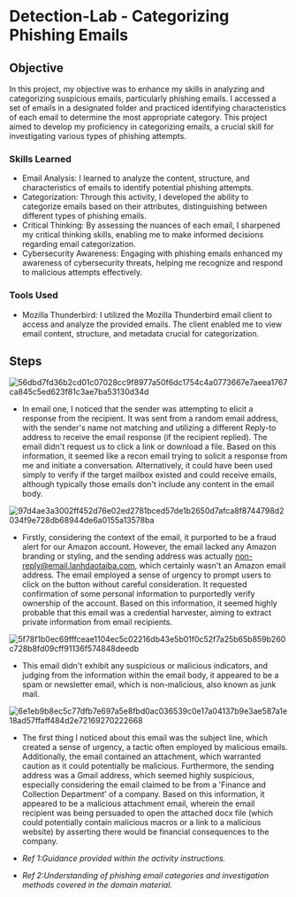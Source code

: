 # Detection-Lab - Categorizing Phishing Emails

## Objective

In this project, my objective was to enhance my skills in analyzing and categorizing suspicious emails, particularly phishing emails. I accessed a set of emails in a designated folder and practiced identifying characteristics of each email to determine the most appropriate category. This project aimed to develop my proficiency in categorizing emails, a crucial skill for investigating various types of phishing attempts.

### Skills Learned

- Email Analysis: I learned to analyze the content, structure, and characteristics of emails to identify potential phishing attempts.
- Categorization: Through this activity, I developed the ability to categorize emails based on their attributes, distinguishing between different types of phishing emails.
- Critical Thinking: By assessing the nuances of each email, I sharpened my critical thinking skills, enabling me to make informed decisions regarding email categorization.
- Cybersecurity Awareness: Engaging with phishing emails enhanced my awareness of cybersecurity threats, helping me recognize and respond to malicious attempts effectively.

### Tools Used

- Mozilla Thunderbird: I utilized the Mozilla Thunderbird email client to access and analyze the provided emails. The client enabled me to view email content, structure, and metadata crucial for categorization.

## Steps
![56dbd7fd36b2cd01c07028cc9f8977a50f6dc1754c4a0773667e7aeea1767ca845c5ed623f81c3ae7ba53130d34d](https://github.com/ayalasecurity/Detection-Lab/assets/157613993/cefe0bbf-baf6-42fb-96f0-c04dd282a331)
- In email one, I noticed that the sender was attempting to elicit a response from the recipient. It was sent from a random email address, with the sender's name not matching and utilizing a different Reply-to address to receive the email response (if the recipient replied). The email didn't request us to click a link or download a file. Based on this information, it seemed like a recon email trying to solicit a response from me and initiate a conversation. Alternatively, it could have been used simply to verify if the target mailbox existed and could receive emails, although typically those emails don't include any content in the email body.

![97d4ae3a3002ff452d76e02ed2781bced57de1b2650d7afca8f8744798d2034f9e728db68944de6a0155a13578ba](https://github.com/ayalasecurity/Detection-Lab/assets/157613993/a1d83eba-dc39-4b52-9153-d5266401427c)
- Firstly, considering the context of the email, it purported to be a fraud alert for our Amazon account. However, the email lacked any Amazon branding or styling, and the sending address was actually non-reply@email.lanhdaotaiba.com, which certainly wasn't an Amazon email address. The email employed a sense of urgency to prompt users to click on the button without careful consideration. It requested confirmation of some personal information to purportedly verify ownership of the account. Based on this information, it seemed highly probable that this email was a credential harvester, aiming to extract private information from email recipients.

![5f78f1b0ec69fffceae1104ec5c02216db43e5b01f0c52f7a25b65b859b260c728b8fd09cff91136f574848deedb](https://github.com/ayalasecurity/Detection-Lab/assets/157613993/e6da1135-6b35-4a46-955a-bb57269bc62d)
- This email didn't exhibit any suspicious or malicious indicators, and judging from the information within the email body, it appeared to be a spam or newsletter email, which is non-malicious, also known as junk mail.

![6e1eb9b8ec5c77dfb7e697a5e8fbd0ac036539c0e17a04137b9e3ae587a1e18ad57ffaff484d2e72169270222668](https://github.com/ayalasecurity/Detection-Lab/assets/157613993/ca82722f-28f9-47b3-97bf-b36f7b264378)
- The first thing I noticed about this email was the subject line, which created a sense of urgency, a tactic often employed by malicious emails. Additionally, the email contained an attachment, which warranted caution as it could potentially be malicious. Furthermore, the sending address was a Gmail address, which seemed highly suspicious, especially considering the email claimed to be from a 'Finance and Collection Department' of a company. Based on this information, it appeared to be a malicious attachment email, wherein the email recipient was being persuaded to open the attached docx file (which could potentially contain malicious macros or a link to a malicious website) by asserting there would be financial consequences to the company.



- *Ref 1:Guidance provided within the activity instructions.*
- *Ref 2:Understanding of phishing email categories and investigation methods covered in the domain material.*
